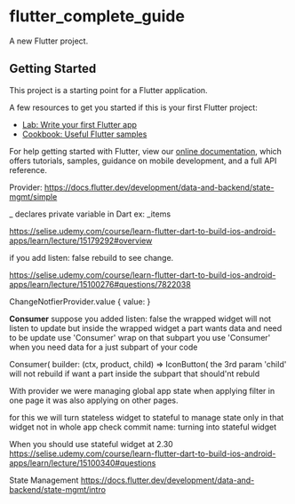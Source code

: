 # flutter_complete_guide

A new Flutter project.

## Getting Started

This project is a starting point for a Flutter application.

A few resources to get you started if this is your first Flutter project:

- [Lab: Write your first Flutter app](https://flutter.dev/docs/get-started/codelab)
- [Cookbook: Useful Flutter samples](https://flutter.dev/docs/cookbook)

For help getting started with Flutter, view our
[online documentation](https://flutter.dev/docs), which offers tutorials,
samples, guidance on mobile development, and a full API reference.


Provider: https://docs.flutter.dev/development/data-and-backend/state-mgmt/simple

_ declares private variable in Dart ex: _items

https://selise.udemy.com/course/learn-flutter-dart-to-build-ios-android-apps/learn/lecture/15179292#overview

if you add listen: false rebuild to see change.

https://selise.udemy.com/course/learn-flutter-dart-to-build-ios-android-apps/learn/lecture/15100276#questions/7822038

ChangeNotfierProvider.value {
    value: 
}

**Consumer**
suppose you added listen: false the wrapped widget will not listen to update but inside the wrapped
widget a part wants data and need to be update use 'Consumer' wrap on that subpart 
you use 'Consumer' when you need data for a just subpart of your code

Consumer<Product>(
            builder: (ctx, product, child) => IconButton(
the 3rd param 'child' will not rebuild if want a part inside the subpart that should'nt rebuld

With provider we were managing global app state when applying filter in one page it was also applying on other pages.

for this we will turn stateless widget to stateful to manage state only in that widget not in whole app
check commit name: turning into stateful widget

When you should use stateful widget at 2.30
https://selise.udemy.com/course/learn-flutter-dart-to-build-ios-android-apps/learn/lecture/15100340#questions


State Management
https://docs.flutter.dev/development/data-and-backend/state-mgmt/intro